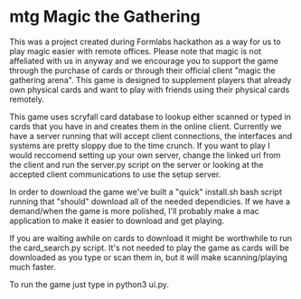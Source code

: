 # mtg Magic the Gathering
This was a project created during Formlabs hackathon as a way for us to play magic easier with remote offices. Please note that magic is not affeliated with us in anyway and we encourage you to support the game through the purchase of cards or through their official client "magic the gathering arena". This game is designed to supplement players that already own physical cards and want to play with friends using their physical cards remotely.

This game uses scryfall card database to lookup either scanned or typed in cards that you have in and creates them in the online client. Currently we have a server running that will accept client connections, the interfaces and systems are pretty sloppy due to the time crunch. If you want to play I would reccomend setting up your own server, change the linked url from the client and run the server.py script on the server or looking at the accepted client communications to use the setup server.

In order to download the game we've built a "quick" install.sh bash script running that "should" download all of the needed dependicies. If we have a demand/when the game is more polished, I'll probably make a mac application to make it easier to download and get playing.

If you are waiting awhile on cards to download it might be worthwhile to run the card_search.py script. It's not needed to play the game as cards will be downloaded as you type or scan them in, but it will make scanning/playing much faster.

To run the game just type in python3 ui.py.
